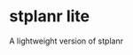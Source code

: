 
<!-- README.md is generated from README.Rmd. Please edit that file -->

# stplanr lite

A lightweight version of stplanr
